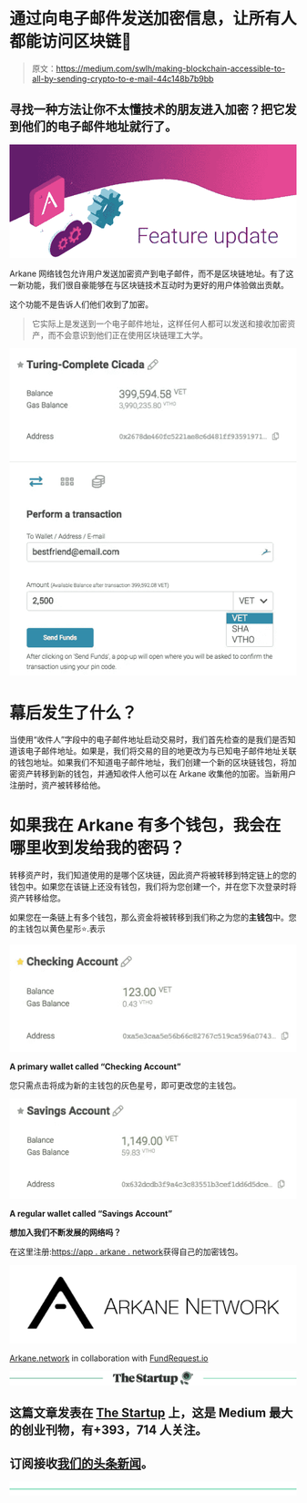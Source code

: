 # 通过向电子邮件发送加密信息，让所有人都能访问区块链💌

> 原文：<https://medium.com/swlh/making-blockchain-accessible-to-all-by-sending-crypto-to-e-mail-44c148b7b9bb>

## 寻找一种方法让你不太懂技术的朋友进入加密？把它发到他们的电子邮件地址就行了。

![](img/e17e9bbdb1aa66eb2cce1beed47e8f2f.png)

Arkane 网络钱包允许用户发送加密资产到电子邮件，而不是区块链地址。有了这一新功能，我们很自豪能够在与区块链技术互动时为更好的用户体验做出贡献。

这个功能不是告诉人们他们收到了加密。

> 它实际上是发送到一个电子邮件地址，这样任何人都可以发送和接收加密资产，而不会意识到他们正在使用区块链理工大学。

![](img/353292cbbbc2bd6664d868609b9babc1.png)

# 幕后发生了什么？

当使用“收件人”字段中的电子邮件地址启动交易时，我们首先检查的是我们是否知道该电子邮件地址。如果是，我们将交易的目的地更改为与已知电子邮件地址关联的钱包地址。如果我们不知道电子邮件地址，我们创建一个新的区块链钱包，将加密资产转移到新的钱包，并通知收件人他可以在 Arkane 收集他的加密。当新用户注册时，资产被转移给他。

# 如果我在 Arkane 有多个钱包，我会在哪里收到发给我的密码？

转移资产时，我们知道使用的是哪个区块链，因此资产将被转移到特定链上的您的钱包中。如果您在该链上还没有钱包，我们将为您创建一个，并在您下次登录时将资产转移给您。

如果您在一条链上有多个钱包，那么资金将被转移到我们称之为您的**主钱包**中。您的主钱包以黄色星形⭐.表示

![](img/f20c2ce997f4a6ee40972d8eb105f5e9.png)

**A primary wallet called “Checking Account”**

您只需点击将成为新的主钱包的灰色星号，即可更改您的主钱包。

![](img/f03601493a6d80aa3615f76f6bdde3ec.png)

**A regular wallet called “Savings Account”**

**想加入我们不断发展的网络吗？**

在这里注册:[https://app . arkane . network](https://app.arkane.network)获得自己的加密钱包。

[![](img/0de40c20792901091ee33001c97a2218.png)](https://arkane.network/?utm_source=medium&utm_medium=blog&utm_campaign=feature&utm_content=send_via_email)

[Arkane.network](https://arkane.network/) in collaboration with [FundRequest.io](https://fundrequest.io/)

[![](img/308a8d84fb9b2fab43d66c117fcc4bb4.png)](https://medium.com/swlh)

## 这篇文章发表在 [The Startup](https://medium.com/swlh) 上，这是 Medium 最大的创业刊物，有+393，714 人关注。

## 订阅接收[我们的头条新闻](http://growthsupply.com/the-startup-newsletter/)。

[![](img/b0164736ea17a63403e660de5dedf91a.png)](https://medium.com/swlh)